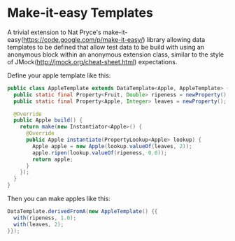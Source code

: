 Make-it-easy Templates
======================

A trivial extension to Nat Pryce's make-it-easy(https://code.google.com/p/make-it-easy/) library allowing data templates to be defined that allow test data to be build with using an anonymous block within an anonymous extension class, similar to the style of JMock(http://jmock.org/cheat-sheet.html) expectations.

Define your apple template like this:
```java
public class AppleTemplate extends DataTemplate<Apple, AppleTemplate> {
  public static final Property<Fruit, Double> ripeness = newProperty();
  public static final Property<Apple, Integer> leaves = newProperty();

  @Override
  public Apple build() {
    return make(new Instantiator<Apple>() {
      @Override
      public Apple instantiate(PropertyLookup<Apple> lookup) {
        Apple apple = new Apple(lookup.valueOf(leaves, 2));
        apple.ripen(lookup.valueOf(ripeness, 0.0));
        return apple;
      }
    });
  }
}
```

Then you can make apples like this:
```java
DataTemplate.derivedFromA(new AppleTemplate() {{
  with(ripeness, 1.0);
  with(leaves, 2);
}});
```

